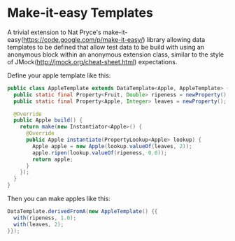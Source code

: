 Make-it-easy Templates
======================

A trivial extension to Nat Pryce's make-it-easy(https://code.google.com/p/make-it-easy/) library allowing data templates to be defined that allow test data to be build with using an anonymous block within an anonymous extension class, similar to the style of JMock(http://jmock.org/cheat-sheet.html) expectations.

Define your apple template like this:
```java
public class AppleTemplate extends DataTemplate<Apple, AppleTemplate> {
  public static final Property<Fruit, Double> ripeness = newProperty();
  public static final Property<Apple, Integer> leaves = newProperty();

  @Override
  public Apple build() {
    return make(new Instantiator<Apple>() {
      @Override
      public Apple instantiate(PropertyLookup<Apple> lookup) {
        Apple apple = new Apple(lookup.valueOf(leaves, 2));
        apple.ripen(lookup.valueOf(ripeness, 0.0));
        return apple;
      }
    });
  }
}
```

Then you can make apples like this:
```java
DataTemplate.derivedFromA(new AppleTemplate() {{
  with(ripeness, 1.0);
  with(leaves, 2);
}});
```

